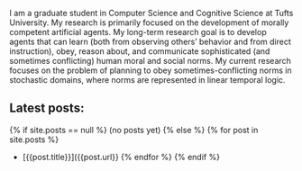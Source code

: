 I am a graduate student in Computer Science and Cognitive Science at Tufts University.  My research is primarily focused on the development of morally competent artificial agents.  My long-term research goal is to develop agents that can learn (both from observing others’ behavior and from direct instruction), obey, reason about, and communicate sophisticated (and sometimes conflicting) human moral and social norms.  My current research focuses on the problem of planning to obey sometimes-conflicting norms in stochastic domains, where norms are represented in linear temporal logic.

## Latest posts:

{% if site.posts == null %}
(no posts yet)
{% else %}
{% for post in site.posts %}
- [{{post.title}}]({{post.url}}
{% endfor %}
{% endif %}
